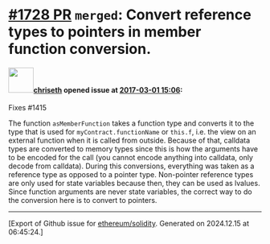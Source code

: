 # [\#1728 PR](https://github.com/ethereum/solidity/pull/1728) `merged`: Convert reference types to pointers in member function conversion.

#### <img src="https://avatars.githubusercontent.com/u/9073706?v=4" width="50">[chriseth](https://github.com/chriseth) opened issue at [2017-03-01 15:06](https://github.com/ethereum/solidity/pull/1728):

Fixes #1415 

The function `asMemberFunction` takes a function type and converts it to the type that is used for `myContract.functionName` or `this.f`, i.e. the view on an external function when it is called from outside. Because of that, calldata types are converted to memory types since this is how the arguments have to be encoded for the call (you cannot encode anything into calldata, only decode from calldata). During this conversions, everything was taken as a reference type as opposed to a pointer type. Non-pointer reference types are only used for state variables because then, they can be used as lvalues. Since function arguments are never state variables, the correct way to do the conversion here is to convert to pointers.




-------------------------------------------------------------------------------



[Export of Github issue for [ethereum/solidity](https://github.com/ethereum/solidity). Generated on 2024.12.15 at 06:45:24.]
